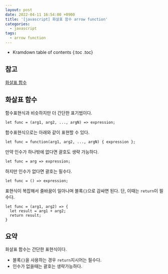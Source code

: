 ```yaml
---
layout: post
date: 2022-04-11 16:54:00 +0900
title: '[javascript] 화살표 함수 arrow function'
categories:
  - javascript
tags:
  - arrow function
---
```


* Kramdown table of contents
{:toc .toc}

## 참고

[화살표 함수](https://javascript.info/arrow-functions-basics)


## 화살표 함수

함수표현식과 비슷하지만 더 간단한 표기법이다.

```
let func = (arg1, arg2, ..., argN) => expression;
```

함수표현식으로는 아래와 같이 표현할 수 있다.

```
let func = function(arg1, arg2, ..., argN) { expression };
```

만약 인수가 하나밖에 없다면 괄호도 생략 가능하다.

```
let func = arg => expression;
```

하지만 인수가 없다면 괄호는 필수다.

```
let func = () => expression;
```

표현식이 복잡해서 줄바꿈이 일아나며 블록`{}`으로 감싸면 된다. 단, 이때는 `return`이 필수다.

```
let func = (arg1, arg2) => {
  let result = arg1 + arg2;
  return result;
}
```

## 요약

화살표 함수는 간단한 표현식이다.

- 블록`{}`을 사용하는 경우 `return`지시어는 필수다.
- 인수가 없을때는 괄호는 생략가능하다.
